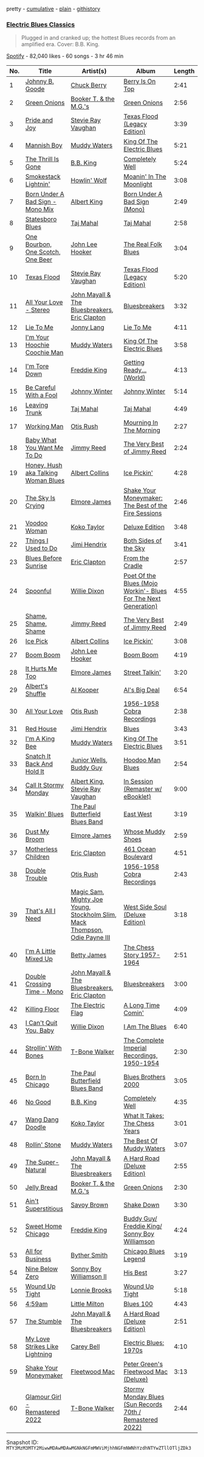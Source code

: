 pretty - [cumulative](/playlists/cumulative/37i9dQZF1DX9GnjlK17CLK.md) - [plain](/playlists/plain/37i9dQZF1DX9GnjlK17CLK) - [githistory](https://github.githistory.xyz/mackorone/spotify-playlist-archive/blob/main/playlists/plain/37i9dQZF1DX9GnjlK17CLK)

### [Electric Blues Classics](https://open.spotify.com/playlist/37i9dQZF1DX9GnjlK17CLK)

> Plugged in and cranked up; the hottest Blues records from an amplified era\. Cover: B.B\. King.

[Spotify](https://open.spotify.com/user/spotify) - 82,040 likes - 60 songs - 3 hr 46 min

| No. | Title | Artist(s) | Album | Length |
|---|---|---|---|---|
| 1 | [Johnny B\. Goode](https://open.spotify.com/track/2QfiRTz5Yc8DdShCxG1tB2) | [Chuck Berry](https://open.spotify.com/artist/293zczrfYafIItmnmM3coR) | [Berry Is On Top](https://open.spotify.com/album/6eedtCtCjibu80yOhylSGL) | 2:41 |
| 2 | [Green Onions](https://open.spotify.com/track/4fQMGlCawbTkH9yPPZ49kP) | [Booker T\. & the M.G.'s](https://open.spotify.com/artist/2vDV0T8sxx2ENnKXds75e5) | [Green Onions](https://open.spotify.com/album/2aGFVLz0oQPa3uxCfq9lcU) | 2:56 |
| 3 | [Pride and Joy](https://open.spotify.com/track/1a2iF9XymafjRk56q7oCxo) | [Stevie Ray Vaughan](https://open.spotify.com/artist/5fsDcuclIe8ZiBD5P787K1) | [Texas Flood \(Legacy Edition\)](https://open.spotify.com/album/1AL5oXZRtTc8PyhcTwg4xQ) | 3:39 |
| 4 | [Mannish Boy](https://open.spotify.com/track/58PSYdY0GFg0LFb2PxYk4T) | [Muddy Waters](https://open.spotify.com/artist/4y6J8jwRAwO4dssiSmN91R) | [King Of The Electric Blues](https://open.spotify.com/album/4fOVcN7X7vQ8L41is621uJ) | 5:21 |
| 5 | [The Thrill Is Gone](https://open.spotify.com/track/4NQfrmGs9iQXVQI9IpRhjM) | [B.B\. King](https://open.spotify.com/artist/5xLSa7l4IV1gsQfhAMvl0U) | [Completely Well](https://open.spotify.com/album/7gzkgAWjOjEf5o6sIvBvT1) | 5:24 |
| 6 | [Smokestack Lightnin'](https://open.spotify.com/track/2HUZVffVPXvqnrml0gXggp) | [Howlin' Wolf](https://open.spotify.com/artist/0Wxy5Qka8BN9crcFkiAxSR) | [Moanin' In The Moonlight](https://open.spotify.com/album/76MT4lqzC1oSvSYnHHjMam) | 3:08 |
| 7 | [Born Under A Bad Sign \- Mono Mix](https://open.spotify.com/track/3ocm1Cf1Dk1ODrdBdybh82) | [Albert King](https://open.spotify.com/artist/5aygfDCEaX5KTZOxSCpT9o) | [Born Under A Bad Sign \(Mono\)](https://open.spotify.com/album/0Ez9S8Dhzr1fa6ZCkcIJiR) | 2:49 |
| 8 | [Statesboro Blues](https://open.spotify.com/track/4uIHPormmUH31qyjP7CU4d) | [Taj Mahal](https://open.spotify.com/artist/1aTDTChWWyiJH3SEnYrdVp) | [Taj Mahal](https://open.spotify.com/album/0kEaFupzvrGdcczROS519i) | 2:58 |
| 9 | [One Bourbon, One Scotch, One Beer](https://open.spotify.com/track/2dp14VWbIxOVNmaWKkVB1r) | [John Lee Hooker](https://open.spotify.com/artist/1yNOfXGQNGjAynk77wv85x) | [The Real Folk Blues](https://open.spotify.com/album/6AToTGNfNIiOSMcl6xGJTY) | 3:04 |
| 10 | [Texas Flood](https://open.spotify.com/track/5MtN38MGEWJt60LwtBmFNP) | [Stevie Ray Vaughan](https://open.spotify.com/artist/5fsDcuclIe8ZiBD5P787K1) | [Texas Flood \(Legacy Edition\)](https://open.spotify.com/album/1AL5oXZRtTc8PyhcTwg4xQ) | 5:20 |
| 11 | [All Your Love \- Stereo](https://open.spotify.com/track/1yKah8BCP3Vgq2tPBOLKL0) | [John Mayall & The Bluesbreakers](https://open.spotify.com/artist/2ScuQMRWThcifBRIvNDFDC), [Eric Clapton](https://open.spotify.com/artist/6PAt558ZEZl0DmdXlnjMgD) | [Bluesbreakers](https://open.spotify.com/album/4bSvzPMgzwvfqHAbcWG88o) | 3:32 |
| 12 | [Lie To Me](https://open.spotify.com/track/6DCALWbYX0BCOAGy0hMmRs) | [Jonny Lang](https://open.spotify.com/artist/5rX1EodZfwxmW4fQX2Caot) | [Lie To Me](https://open.spotify.com/album/6RIlPlBtXSMN9UePrFIBio) | 4:11 |
| 13 | [I'm Your Hoochie Coochie Man](https://open.spotify.com/track/3KSchPNSklO5McIqRH3qYX) | [Muddy Waters](https://open.spotify.com/artist/4y6J8jwRAwO4dssiSmN91R) | [King Of The Electric Blues](https://open.spotify.com/album/4fOVcN7X7vQ8L41is621uJ) | 3:58 |
| 14 | [I'm Tore Down](https://open.spotify.com/track/2Qj1FilGsXITZbFVmVeoLy) | [Freddie King](https://open.spotify.com/artist/5dCuFngSPyOOnTAvrC7v2s) | [Getting Ready..\. \(World\)](https://open.spotify.com/album/2bNjljctm6ynfp9Xzdy7RI) | 4:13 |
| 15 | [Be Careful With a Fool](https://open.spotify.com/track/3YGsgJqtIWKjMjZtKLk11Z) | [Johnny Winter](https://open.spotify.com/artist/2ODUxmFxJSyvGiimNhMHbO) | [Johnny Winter](https://open.spotify.com/album/5RNAJslV8AaTq2gM5JJ9Ch) | 5:14 |
| 16 | [Leaving Trunk](https://open.spotify.com/track/3E0VKSvZp76kvBU2WwwBul) | [Taj Mahal](https://open.spotify.com/artist/1aTDTChWWyiJH3SEnYrdVp) | [Taj Mahal](https://open.spotify.com/album/0kEaFupzvrGdcczROS519i) | 4:49 |
| 17 | [Working Man](https://open.spotify.com/track/4Gia17DzXBhYFbYiJj6SyW) | [Otis Rush](https://open.spotify.com/artist/1h0hOL3bVcYlg4xcSjU7fP) | [Mourning In The Morning](https://open.spotify.com/album/39zS4QvdYkdcoa7VzG7KHe) | 2:27 |
| 18 | [Baby What You Want Me To Do](https://open.spotify.com/track/05oMNN5Rbv6rVqyFFG9uTl) | [Jimmy Reed](https://open.spotify.com/artist/41ZMMuFFLPTVPkUsSI5KlV) | [The Very Best of Jimmy Reed](https://open.spotify.com/album/2PMRy0eJABQCG5glccW4pk) | 2:24 |
| 19 | [Honey, Hush aka Talking Woman Blues](https://open.spotify.com/track/5qPJSWhuZpD79C3CloJvDA) | [Albert Collins](https://open.spotify.com/artist/1uFixbBAduJkFAeRKznkvW) | [Ice Pickin'](https://open.spotify.com/album/7K0AX1jtXt1iLCtPLM3dab) | 4:28 |
| 20 | [The Sky Is Crying](https://open.spotify.com/track/0qRz3AYteD6VX65GkBqcel) | [Elmore James](https://open.spotify.com/artist/0q9kpdDkEA3H17gcRMjgVS) | [Shake Your Moneymaker: The Best of the Fire Sessions](https://open.spotify.com/album/04c932ZDWrJTCdBLfUCgUj) | 2:46 |
| 21 | [Voodoo Woman](https://open.spotify.com/track/0nko6BnrANIqS303Ynl53p) | [Koko Taylor](https://open.spotify.com/artist/04qIJRFjTmvW5I1DMyGE1R) | [Deluxe Edition](https://open.spotify.com/album/0Jvj3KAEiuS4bAFiPmiNFH) | 3:48 |
| 22 | [Things I Used to Do](https://open.spotify.com/track/2YFfcJF038SQMtHUwOKO6P) | [Jimi Hendrix](https://open.spotify.com/artist/776Uo845nYHJpNaStv1Ds4) | [Both Sides of the Sky](https://open.spotify.com/album/0EfHWQeb3T1UJw9KrqN407) | 3:41 |
| 23 | [Blues Before Sunrise](https://open.spotify.com/track/648g2wFtqqzK8rW0Y2F0T3) | [Eric Clapton](https://open.spotify.com/artist/6PAt558ZEZl0DmdXlnjMgD) | [From the Cradle](https://open.spotify.com/album/5P2ZoNb6NJL7P5VexrQOeg) | 2:57 |
| 24 | [Spoonful](https://open.spotify.com/track/6c2qCpSjexlM9HYg9TnFFt) | [Willie Dixon](https://open.spotify.com/artist/5v8WPpMk60cqZbuZLdXjKY) | [Poet Of the Blues \(Mojo Workin'\- Blues For The Next Generation\)](https://open.spotify.com/album/5kOOtdwY3JI17osYqWEbnD) | 4:55 |
| 25 | [Shame, Shame, Shame](https://open.spotify.com/track/2uRHKB4BYOF2A6a6PZXKE0) | [Jimmy Reed](https://open.spotify.com/artist/41ZMMuFFLPTVPkUsSI5KlV) | [The Very Best of Jimmy Reed](https://open.spotify.com/album/2PMRy0eJABQCG5glccW4pk) | 2:49 |
| 26 | [Ice Pick](https://open.spotify.com/track/7z3wUQAFexFWpUaKZDktZr) | [Albert Collins](https://open.spotify.com/artist/1uFixbBAduJkFAeRKznkvW) | [Ice Pickin'](https://open.spotify.com/album/7K0AX1jtXt1iLCtPLM3dab) | 3:08 |
| 27 | [Boom Boom](https://open.spotify.com/track/6MBlp2Gs9Q9aGWqDDJiNkt) | [John Lee Hooker](https://open.spotify.com/artist/1yNOfXGQNGjAynk77wv85x) | [Boom Boom](https://open.spotify.com/album/5Bsx6KPTdZfbmwIWbxK0wo) | 4:19 |
| 28 | [It Hurts Me Too](https://open.spotify.com/track/7egQm3o9Qem3FhzUNi66rI) | [Elmore James](https://open.spotify.com/artist/0q9kpdDkEA3H17gcRMjgVS) | [Street Talkin'](https://open.spotify.com/album/1po8PLsiylhu2cuvR1Xw3L) | 3:20 |
| 29 | [Albert's Shuffle](https://open.spotify.com/track/1eWZY9g8A7GAbBTfxMUy14) | [Al Kooper](https://open.spotify.com/artist/49JvZ17o0VaAmXaJv5kZlv) | [Al's Big Deal](https://open.spotify.com/album/4tjoWIPvhO3GW5vty6tHUn) | 6:54 |
| 30 | [All Your Love](https://open.spotify.com/track/3dTKNQxas5m4cuunpHiVpi) | [Otis Rush](https://open.spotify.com/artist/1h0hOL3bVcYlg4xcSjU7fP) | [1956\-1958 Cobra Recordings](https://open.spotify.com/album/2qmdzBnhgSKueas63F83g7) | 2:38 |
| 31 | [Red House](https://open.spotify.com/track/1ska3YnfMLiOJ6YH7EpZa9) | [Jimi Hendrix](https://open.spotify.com/artist/776Uo845nYHJpNaStv1Ds4) | [Blues](https://open.spotify.com/album/6kvCH4eS92QkpBNdTmjLEz) | 3:43 |
| 32 | [I'm A King Bee](https://open.spotify.com/track/4pyJrDKo7bXM51Q94Rxzkc) | [Muddy Waters](https://open.spotify.com/artist/4y6J8jwRAwO4dssiSmN91R) | [King Of The Electric Blues](https://open.spotify.com/album/4fOVcN7X7vQ8L41is621uJ) | 3:51 |
| 33 | [Snatch It Back And Hold It](https://open.spotify.com/track/1Q6anBZ21FGcaHvR50d326) | [Junior Wells](https://open.spotify.com/artist/78CBFzwo7wwNaaTYVP5btK), [Buddy Guy](https://open.spotify.com/artist/2gCsNOpiBaMNh20jQ5prf0) | [Hoodoo Man Blues](https://open.spotify.com/album/6whq5Ok1wCTlrXRNyzDSJ4) | 2:54 |
| 34 | [Call It Stormy Monday](https://open.spotify.com/track/0v6tG0HoAHiluZAeany7oU) | [Albert King](https://open.spotify.com/artist/5aygfDCEaX5KTZOxSCpT9o), [Stevie Ray Vaughan](https://open.spotify.com/artist/5fsDcuclIe8ZiBD5P787K1) | [In Session \(Remaster w/ eBooklet\)](https://open.spotify.com/album/62rUsLpP1lxJ1gJUiXJJI4) | 9:00 |
| 35 | [Walkin' Blues](https://open.spotify.com/track/0aBF6Zob3o2GthzPTuVplz) | [The Paul Butterfield Blues Band](https://open.spotify.com/artist/6kz7WuPaUa4QVreP27I33i) | [East West](https://open.spotify.com/album/7dhvHytrXT38CEy21dNam3) | 3:19 |
| 36 | [Dust My Broom](https://open.spotify.com/track/1mbD2setZsn2n4U6xs3Dxg) | [Elmore James](https://open.spotify.com/artist/0q9kpdDkEA3H17gcRMjgVS) | [Whose Muddy Shoes](https://open.spotify.com/album/50X6gAsoV3eM9O2QrIf2rp) | 2:59 |
| 37 | [Motherless Children](https://open.spotify.com/track/1v0PatOEeF1g1fVRNlmw9k) | [Eric Clapton](https://open.spotify.com/artist/6PAt558ZEZl0DmdXlnjMgD) | [461 Ocean Boulevard](https://open.spotify.com/album/73cxqemPE6sVoCkwRuPU6E) | 4:51 |
| 38 | [Double Trouble](https://open.spotify.com/track/3JggrSor1wtd74bvF2fsmz) | [Otis Rush](https://open.spotify.com/artist/1h0hOL3bVcYlg4xcSjU7fP) | [1956\-1958 Cobra Recordings](https://open.spotify.com/album/2qmdzBnhgSKueas63F83g7) | 2:43 |
| 39 | [That's All I Need](https://open.spotify.com/track/2DODPLqY24UuvUokVh2JwF) | [Magic Sam](https://open.spotify.com/artist/0XErJwG6aCEj7NpKsEZrrO), [Mighty Joe Young](https://open.spotify.com/artist/3s5c2rjSE7v4KbMsGb5qaL), [Stockholm Slim](https://open.spotify.com/artist/0WKpnBdTIx21ZsPd8zuynC), [Mack Thompson](https://open.spotify.com/artist/26n6ojDqVMAInlzCRGzVxF), [Odie Payne III](https://open.spotify.com/artist/4tcSBbry63txTgC08PNmou) | [West Side Soul \(Deluxe Edition\)](https://open.spotify.com/album/2bonSc9cW7a0YcFBiH9naX) | 3:18 |
| 40 | [I'm A Little Mixed Up](https://open.spotify.com/track/4cLPvcojgZHpaxP7d5akhG) | [Betty James](https://open.spotify.com/artist/4aBu3Gcusv3NI99mFiMI6v) | [The Chess Story 1957\-1964](https://open.spotify.com/album/6hLDuFXaABk2LySPldc5CB) | 2:51 |
| 41 | [Double Crossing Time \- Mono](https://open.spotify.com/track/07fmUH4VMyKkCRaugAyke7) | [John Mayall & The Bluesbreakers](https://open.spotify.com/artist/2ScuQMRWThcifBRIvNDFDC), [Eric Clapton](https://open.spotify.com/artist/6PAt558ZEZl0DmdXlnjMgD) | [Bluesbreakers](https://open.spotify.com/album/4bSvzPMgzwvfqHAbcWG88o) | 3:00 |
| 42 | [Killing Floor](https://open.spotify.com/track/47KjgcMPHmdhZZYJARV8dT) | [The Electric Flag](https://open.spotify.com/artist/6qyfxCyE6JsPkcGVIOPpyl) | [A Long Time Comin'](https://open.spotify.com/album/5816bqBdozCXD95olZoLHk) | 4:09 |
| 43 | [I Can't Quit You, Baby](https://open.spotify.com/track/4iKp3icJChjTFQBYbydH43) | [Willie Dixon](https://open.spotify.com/artist/5v8WPpMk60cqZbuZLdXjKY) | [I Am The Blues](https://open.spotify.com/album/0y79HnVGwEtybfIcfD6M7N) | 6:40 |
| 44 | [Strollin' With Bones](https://open.spotify.com/track/5C4lqxcOb2aZPxMV73G00U) | [T\-Bone Walker](https://open.spotify.com/artist/6nPKmEbQmR8jGZEm7ArOFX) | [The Complete Imperial Recordings, 1950\-1954](https://open.spotify.com/album/5wu5aLFVDLguiEmgWzraOX) | 2:30 |
| 45 | [Born In Chicago](https://open.spotify.com/track/6tUCV9S6JZT7qzW65ptXqc) | [The Paul Butterfield Blues Band](https://open.spotify.com/artist/6kz7WuPaUa4QVreP27I33i) | [Blues Brothers 2000](https://open.spotify.com/album/6xj8KDSoPvZCquyIHWo0PJ) | 3:05 |
| 46 | [No Good](https://open.spotify.com/track/1YAqMv5kabudsXnTrCj9KL) | [B.B\. King](https://open.spotify.com/artist/5xLSa7l4IV1gsQfhAMvl0U) | [Completely Well](https://open.spotify.com/album/7gzkgAWjOjEf5o6sIvBvT1) | 4:35 |
| 47 | [Wang Dang Doodle](https://open.spotify.com/track/6BRPW9P9EfuesEenxbM6zj) | [Koko Taylor](https://open.spotify.com/artist/04qIJRFjTmvW5I1DMyGE1R) | [What It Takes: The Chess Years](https://open.spotify.com/album/4w1M6BA0n3LB2GhlZXzQbC) | 3:01 |
| 48 | [Rollin' Stone](https://open.spotify.com/track/6uSBSTEnZJY0XI3IS69gBU) | [Muddy Waters](https://open.spotify.com/artist/4y6J8jwRAwO4dssiSmN91R) | [The Best Of Muddy Waters](https://open.spotify.com/album/6xU8hHhpGaDmFdOVEGRzpY) | 3:07 |
| 49 | [The Super\-Natural](https://open.spotify.com/track/5WralwF47zqlIgIzxYburB) | [John Mayall & The Bluesbreakers](https://open.spotify.com/artist/2ScuQMRWThcifBRIvNDFDC) | [A Hard Road \(Deluxe Edition\)](https://open.spotify.com/album/0DMfmALbvN3V0GAkzpeRw1) | 2:55 |
| 50 | [Jelly Bread](https://open.spotify.com/track/2eaAUnd8AKIFD0RAfPiW3z) | [Booker T\. & the M.G.'s](https://open.spotify.com/artist/2vDV0T8sxx2ENnKXds75e5) | [Green Onions](https://open.spotify.com/album/2sSDqJOZ7gea3yMbqPUrhq) | 2:30 |
| 51 | [Ain't Superstitious](https://open.spotify.com/track/2z47CyvhUXKg2aE5DVBSeK) | [Savoy Brown](https://open.spotify.com/artist/17obwOahRWI121iMUZznh2) | [Shake Down](https://open.spotify.com/album/5F5h5lLNgbQXYvulMUZ2Vb) | 3:30 |
| 52 | [Sweet Home Chicago](https://open.spotify.com/track/1vshrZ49jUnyLM6udiv2vo) | [Freddie King](https://open.spotify.com/artist/5dCuFngSPyOOnTAvrC7v2s) | [Buddy Guy/ Freddie King/ Sonny Boy Williamson](https://open.spotify.com/album/0K4t8v6w7lXab6n0yTNkA9) | 4:24 |
| 53 | [All for Business](https://open.spotify.com/track/6AMdol1lcjmxZIuhU9AUes) | [Byther Smith](https://open.spotify.com/artist/6xvCAutMGoKknAWPv0tnxR) | [Chicago Blues Legend](https://open.spotify.com/album/5ZGbl7pSynpLgc5HV5dxdI) | 3:19 |
| 54 | [Nine Below Zero](https://open.spotify.com/track/1OOgibj50nhRqNqUVQWuoi) | [Sonny Boy Williamson II](https://open.spotify.com/artist/69VgCcXFV59QuQWEXSTxfK) | [His Best](https://open.spotify.com/album/5u0ERVy1Cic5KiDnGpgMRj) | 3:27 |
| 55 | [Wound Up Tight](https://open.spotify.com/track/3a4PKaIVUkFTl2k9PV93yh) | [Lonnie Brooks](https://open.spotify.com/artist/56tyBq8Ta1BdSTBs0gGhog) | [Wound Up Tight](https://open.spotify.com/album/3dvXGTbdS5eesvKcBTOkXM) | 5:18 |
| 56 | [4:59am](https://open.spotify.com/track/4mKYXnWs3NLCK8VSSqJdv3) | [Little Milton](https://open.spotify.com/artist/0MPtuQaV2GiRdLjAkPOaan) | [Blues 100](https://open.spotify.com/album/3jU0cukuViSuOm3EqTaOQe) | 4:43 |
| 57 | [The Stumble](https://open.spotify.com/track/2t47sX3S0tR3JJeqYADnIN) | [John Mayall & The Bluesbreakers](https://open.spotify.com/artist/2ScuQMRWThcifBRIvNDFDC) | [A Hard Road \(Deluxe Edition\)](https://open.spotify.com/album/0DMfmALbvN3V0GAkzpeRw1) | 2:51 |
| 58 | [My Love Strikes Like Lightning](https://open.spotify.com/track/2axI8LbwG6EoLn57lofGQv) | [Carey Bell](https://open.spotify.com/artist/7wcrtrCODZkNbpq1ZYABxs) | [Electric Blues: 1970s](https://open.spotify.com/album/23BKgXWnm0VUcPGugv7Rue) | 4:10 |
| 59 | [Shake Your Moneymaker](https://open.spotify.com/track/1FJtni7NloBrRmPZlpqZ20) | [Fleetwood Mac](https://open.spotify.com/artist/08GQAI4eElDnROBrJRGE0X) | [Peter Green's Fleetwood Mac \(Deluxe\)](https://open.spotify.com/album/4QtzKoXiBdSUTJbukiEiPr) | 3:13 |
| 60 | [Glamour Girl \- Remastered 2022](https://open.spotify.com/track/26NeJqqTN4obwlAHAep7jJ) | [T\-Bone Walker](https://open.spotify.com/artist/6nPKmEbQmR8jGZEm7ArOFX) | [Stormy Monday Blues \(Sun Records 70th / Remastered 2022\)](https://open.spotify.com/album/40hFA10cSZ43lHZhii57dC) | 2:44 |

Snapshot ID: `MTY3MzM3MTY2MiwwMDAwMDAwMGNkNGFmMWViMjhhNGFmNWNhYzdhNTYwZTllOTljZDk3`
